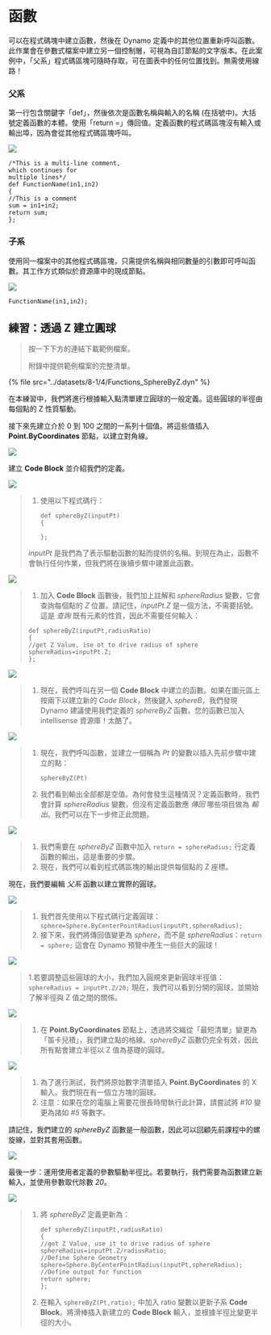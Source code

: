 # 函數

可以在程式碼塊中建立函數，然後在 Dynamo 定義中的其他位置重新呼叫函數。此作業會在參數式檔案中建立另一個控制層，可視為自訂節點的文字版本。在此案例中，「父系」程式碼區塊可隨時存取，可在圖表中的任何位置找到。無需使用線路！

### 父系

第一行包含關鍵字「def」，然後依次是函數名稱與輸入的名稱 (在括號中)。大括號定義函數的本體。使用「return =」傳回值。定義函數的程式碼區塊沒有輸入或輸出埠，因為會從其他程式碼區塊呼叫。

![](../images/8-1/4/functionsparentdef.jpg)

```
/*This is a multi-line comment,
which continues for
multiple lines*/
def FunctionName(in1,in2)
{
//This is a comment
sum = in1+in2;
return sum;
};
```

### 子系

使用同一檔案中的其他程式碼區塊，只需提供名稱與相同數量的引數即可呼叫函數。其工作方式類似於資源庫中的現成節點。

![](../images/8-1/4/functionschildrencalldef.jpg)

```
FunctionName(in1,in2);
```

## 練習：透過 Z 建立圓球

> 按一下下方的連結下載範例檔案。
>
> 附錄中提供範例檔案的完整清單。

{% file src="../datasets/8-1/4/Functions_SphereByZ.dyn" %}

在本練習中，我們將進行根據輸入點清單建立圓球的一般定義。這些圓球的半徑由每個點的 Z 性質驅動。

接下來先建立介於 0 到 100 之間的一系列十個值。將這些值插入 **Point.ByCoordinates** 節點，以建立對角線。

![](../images/8-1/4/functions-exercise-01.jpg)

建立 **Code Block** 並介紹我們的定義。

![](../images/8-1/4/functions-exercise-02.jpg)

> 1.  使用以下程式碼行：
>
>     ```
>     def sphereByZ(inputPt)
>     {
>
>     };
>     ```
>
> _inputPt_ 是我們為了表示驅動函數的點而提供的名稱。到現在為止，函數不會執行任何作業，但我們將在後續步驟中建置此函數。

![](../images/8-1/4/functions-exercise-03.jpg)

> 1. 加入 **Code Block** 函數後，我們加上註解和 _sphereRadius_ 變數，它會查詢每個點的 _Z_ 位置。請記住，_inputPt.Z_ 是一個方法，不需要括號。這是 _查詢_ 既有元素的性質，因此不需要任何輸入：
>
> ```
> def sphereByZ(inputPt,radiusRatio)
> {
> //get Z Value, ise ot to drive radius of sphere
> sphereRadius=inputPt.Z;
> };
> ```

![](../images/8-1/4/functions-exercise-04.jpg)

> 1. 現在，我們呼叫在另一個 **Code Block** 中建立的函數。如果在圖元區上按兩下以建立新的 _Code Block_，然後鍵入 _sphereB_，我們發現 Dynamo 建議使用我們定義的 _sphereByZ_ 函數。您的函數已加入 intellisense 資源庫！太酷了。

![](../images/8-1/4/functions-exercise-05.jpg)

> 1.  現在，我們呼叫函數，並建立一個稱為 _Pt_ 的變數以插入先前步驟中建立的點：
>
>     ```
>     sphereByZ(Pt)
>     ```
> 2. 我們看到輸出全部都是空值。為何會發生這種情況？定義函數時，我們會計算 _sphereRadius_ 變數，但沒有定義函數應 _傳回_ 哪些項目做為 _輸出_。我們可以在下一步修正此問題。

![](../images/8-1/4/functions-exercise-06.jpg)

> 1. 我們需要在 _sphereByZ_ 函數中加入 `return = sphereRadius;` 行定義函數的輸出，這是重要的步驟。
> 2. 現在，我們可以看到程式碼區塊的輸出提供每個點的 Z 座標。

現在，我們要編輯 _父系_ 函數以建立實際的圓球。

![](../images/8-1/4/functions-exercise-07.jpg)

> 1. 我們首先使用以下程式碼行定義圓球：`sphere=Sphere.ByCenterPointRadius(inputPt,sphereRadius);`
> 2. 接下來，我們將傳回值變更為 _sphere_，而不是 _sphereRadius_：`return = sphere;` 這會在 Dynamo 預覽中產生一些巨大的圓球！

![](../images/8-1/4/functions-exercise-08.jpg)

> 1\.若要調整這些圓球的大小，我們加入圓規來更新圓球半徑值：`sphereRadius = inputPt.Z/20;` 現在，我們可以看到分開的圓球，並開始了解半徑與 Z 值之間的關係。

![](../images/8-1/4/functions-exercise-09.jpg)

> 1. 在 **Point.ByCoordinates** 節點上，透過將交織從「最短清單」變更為「笛卡兒積」，我們建立點的格線。_sphereByZ_ 函數仍完全有效，因此所有點會建立半徑以 Z 值為基礎的圓球。

![](../images/8-1/4/functions-exercise-10.jpg)

> 1. 為了進行測試，我們將原始數字清單插入 **Point.ByCoordinates** 的 X 輸入。我們現在有一個立方塊的圓球。
> 2. 注意：如果在您的電腦上需要花很長時間執行此計算，請嘗試將 _\#10_ 變更為諸如 _\#5_ 等數字。

請記住，我們建立的 _sphereByZ_ 函數是一般函數，因此可以回顧先前課程中的螺旋線，並對其套用函數。

![](../images/8-1/4/functions-exercise-11.jpg)

最後一步：運用使用者定義的參數驅動半徑比。若要執行，我們需要為函數建立新輸入，並使用參數取代除數 _20_。

![](../images/8-1/4/functions-exercise-12.jpg)

> 1.  將 _sphereByZ_ 定義更新為：
>
>     ```
>     def sphereByZ(inputPt,radiusRatio)
>     {
>     //get Z Value, use it to drive radius of sphere
>     sphereRadius=inputPt.Z/radiusRatio;
>     //Define Sphere Geometry
>     sphere=Sphere.ByCenterPointRadius(inputPt,sphereRadius);
>     //Define output for function
>     return sphere;
>     };
>     ```
> 2. 在輸入 `sphereByZ(Pt,ratio);` 中加入 ratio 變數以更新子系 **Code Block**。將滑棒插入新建立的 **Code Block** 輸入，並根據半徑比變更半徑的大小。
